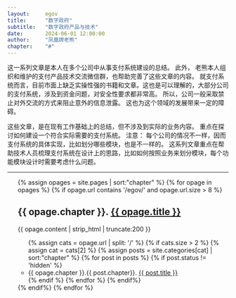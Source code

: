 ```yaml
---
layout: 	egov
title: 		"数字政府"
subtitle: 	"数字政府产品与技术"
date: 		2024-06-01 12:00:00
author: 	"凤凰牌老熊"
chapter: 	"#"
---  
```


这一系列文章是本人在多个公司中从事支付系统建设的总结。 此外， 老熊本人组织和维护的支付产品技术交流微信群，也帮助完善了这些文章的内容。 
就支付系统而言，目前市面上缺乏实操性强的书籍和文章。这也是可以理解的，大部分公司的支付系统，涉及到资金问题，对安全性要求都非常高。 
所以，公司一般采取禁止对外交流的方式来阻止意外的信息泄露。 这也为这个领域的发展带来一定的障碍。 

这些文章，是在现有工作基础上的总结，但不涉及到实际的业务内容。 重点在探讨如何建设一个符合实际需要的支付系统。 
注意： 每个公司的情况不一样，因而支付系统的具体实现，比如划分哪些模块，也是不一样的。 
这系列文章重点在帮助技术人员梳理支付系统在设计上的思路，比如如何按照业务来划分模块，每个功能模块设计时需要考虑什么问题。 

---

<ul class="post-list">
{% assign opages = site.pages | sort:"chapter" %}
{% for opage in opages %}
{% if opage.url contains '/egov/' and opage.url.size > 8 %}
<h2>{{ opage.chapter }}. <a href="{{ opage.url | prepend: site.baseurl }}">{{ opage.title }}</a></h2>
	<div class="post-content-preview">
		{{ opage.content | strip_html | truncate:200 }}
	</div>
	<ul>
{% assign cats = opage.url | split: '/' %}
{% if cats.size > 2  %}
{% assign cat = cats[2] %}
{% assign posts = site.categories[cat] | sort:"chapter" %}
{% for post in posts %}
{% if post.status != 'hidden'  %}
		<li>{{ opage.chapter }}.{{ post.chapter}}.  <a href="{{ post.url | prepend: site.baseurl }}">{{ post.title }}</a></li>
{% endif %}
{% endfor %}
{% endif%}
	</ul>
{% endif%}
{% endfor %}
